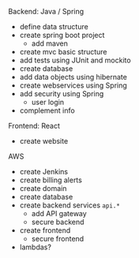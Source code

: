 Backend: Java / Spring

- define data structure
- create spring boot project
  - add maven
- create mvc basic structure
- add tests using JUnit and mockito
- create database
- add data objects using hibernate
- create webservices using Spring
- add security using Spring
  - user login
- complement info

Frontend: React

- create website

AWS

- create Jenkins
- create billing alerts
- create domain
- create database
- create backend services `api.*`
  - add API gateway
  - secure backend
- create frontend
  - secure frontend
- lambdas?
